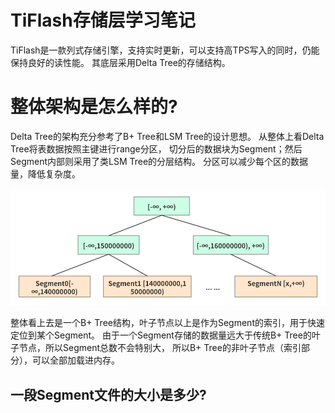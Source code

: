 # TiFlash存储层学习笔记
TiFlash是一款列式存储引擎，支持实时更新，可以支持高TPS写入的同时，仍能保持良好的读性能。
其底层采用Delta Tree的存储结构。

# 整体架构是怎么样的?
Delta Tree的架构充分参考了B+ Tree和LSM Tree的设计思想。 从整体上看Delta Tree将表数据按照主键进行range分区，
切分后的数据块为Segment；然后Segment内部则采用了类LSM Tree的分层结构。 分区可以减少每个区的数据量，降低复杂度。

![image](delta_tree.png)

整体看上去是一个B+ Tree结构，叶子节点以上是作为Segment的索引，用于快速定位到某个Segment。
由于一个Segment存储的数据量远大于传统B+ Tree的叶子节点，所以Segment总数不会特别大，
所以B+ Tree的非叶子节点（索引部分），可以全部加载进内存。


## 一段Segment文件的大小是多少?


